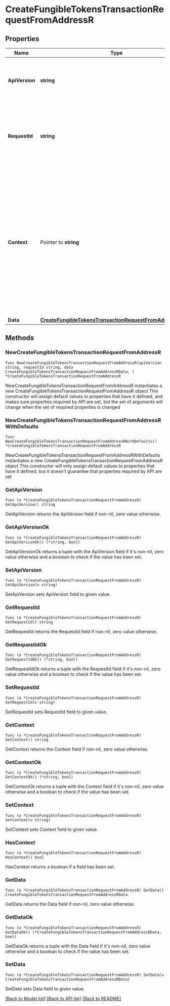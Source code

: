 # CreateFungibleTokensTransactionRequestFromAddressR

## Properties

Name | Type | Description | Notes
------------ | ------------- | ------------- | -------------
**ApiVersion** | **string** | Specifies the version of the API that incorporates this endpoint. | 
**RequestId** | **string** | Defines the ID of the request. The &#x60;requestId&#x60; is generated by Crypto APIs and it&#39;s unique for every request. | 
**Context** | Pointer to **string** | In batch situations the user can use the context to correlate responses with requests. This property is present regardless of whether the response was successful or returned as an error. &#x60;context&#x60; is specified by the user. | [optional] 
**Data** | [**CreateFungibleTokensTransactionRequestFromAddressRData**](CreateFungibleTokensTransactionRequestFromAddressRData.md) |  | 

## Methods

### NewCreateFungibleTokensTransactionRequestFromAddressR

`func NewCreateFungibleTokensTransactionRequestFromAddressR(apiVersion string, requestId string, data CreateFungibleTokensTransactionRequestFromAddressRData, ) *CreateFungibleTokensTransactionRequestFromAddressR`

NewCreateFungibleTokensTransactionRequestFromAddressR instantiates a new CreateFungibleTokensTransactionRequestFromAddressR object
This constructor will assign default values to properties that have it defined,
and makes sure properties required by API are set, but the set of arguments
will change when the set of required properties is changed

### NewCreateFungibleTokensTransactionRequestFromAddressRWithDefaults

`func NewCreateFungibleTokensTransactionRequestFromAddressRWithDefaults() *CreateFungibleTokensTransactionRequestFromAddressR`

NewCreateFungibleTokensTransactionRequestFromAddressRWithDefaults instantiates a new CreateFungibleTokensTransactionRequestFromAddressR object
This constructor will only assign default values to properties that have it defined,
but it doesn't guarantee that properties required by API are set

### GetApiVersion

`func (o *CreateFungibleTokensTransactionRequestFromAddressR) GetApiVersion() string`

GetApiVersion returns the ApiVersion field if non-nil, zero value otherwise.

### GetApiVersionOk

`func (o *CreateFungibleTokensTransactionRequestFromAddressR) GetApiVersionOk() (*string, bool)`

GetApiVersionOk returns a tuple with the ApiVersion field if it's non-nil, zero value otherwise
and a boolean to check if the value has been set.

### SetApiVersion

`func (o *CreateFungibleTokensTransactionRequestFromAddressR) SetApiVersion(v string)`

SetApiVersion sets ApiVersion field to given value.


### GetRequestId

`func (o *CreateFungibleTokensTransactionRequestFromAddressR) GetRequestId() string`

GetRequestId returns the RequestId field if non-nil, zero value otherwise.

### GetRequestIdOk

`func (o *CreateFungibleTokensTransactionRequestFromAddressR) GetRequestIdOk() (*string, bool)`

GetRequestIdOk returns a tuple with the RequestId field if it's non-nil, zero value otherwise
and a boolean to check if the value has been set.

### SetRequestId

`func (o *CreateFungibleTokensTransactionRequestFromAddressR) SetRequestId(v string)`

SetRequestId sets RequestId field to given value.


### GetContext

`func (o *CreateFungibleTokensTransactionRequestFromAddressR) GetContext() string`

GetContext returns the Context field if non-nil, zero value otherwise.

### GetContextOk

`func (o *CreateFungibleTokensTransactionRequestFromAddressR) GetContextOk() (*string, bool)`

GetContextOk returns a tuple with the Context field if it's non-nil, zero value otherwise
and a boolean to check if the value has been set.

### SetContext

`func (o *CreateFungibleTokensTransactionRequestFromAddressR) SetContext(v string)`

SetContext sets Context field to given value.

### HasContext

`func (o *CreateFungibleTokensTransactionRequestFromAddressR) HasContext() bool`

HasContext returns a boolean if a field has been set.

### GetData

`func (o *CreateFungibleTokensTransactionRequestFromAddressR) GetData() CreateFungibleTokensTransactionRequestFromAddressRData`

GetData returns the Data field if non-nil, zero value otherwise.

### GetDataOk

`func (o *CreateFungibleTokensTransactionRequestFromAddressR) GetDataOk() (*CreateFungibleTokensTransactionRequestFromAddressRData, bool)`

GetDataOk returns a tuple with the Data field if it's non-nil, zero value otherwise
and a boolean to check if the value has been set.

### SetData

`func (o *CreateFungibleTokensTransactionRequestFromAddressR) SetData(v CreateFungibleTokensTransactionRequestFromAddressRData)`

SetData sets Data field to given value.



[[Back to Model list]](../README.md#documentation-for-models) [[Back to API list]](../README.md#documentation-for-api-endpoints) [[Back to README]](../README.md)


